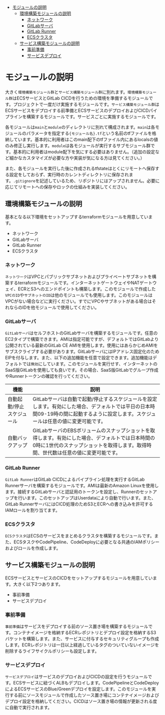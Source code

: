 - [モジュールの説明](#モジュールの説明)
  - [環境構築モジュールの説明](#環境構築モジュールの説明)
    - [ネットワーク](#ネットワーク)
    - [GitLabサーバ](#gitlabサーバ)
    - [GitLab Runner](#gitlab-runner)
    - [ECSクラスタ](#ecsクラスタ)
  - [サービス構築モジュールの説明](#サービス構築モジュールの説明)
    - [事前準備](#事前準備)
    - [サービスデプロイ](#サービスデプロイ)

# モジュールの説明

大きく`環境構築モジュール群`と`サービス構築モジュール群`に別れます。`環境構築モジュール群`はECSサービスとGitLab CICDを行うための環境を準備するモジュールです。プロジェクトで一度だけ実施するモジュールです。`サービス構築モジュール群`はECSサービスをデプロイする前準備とECSサービスのデプロイおよびCICDパイプラインを構築するモジュールです。サービスごとに実施するモジュールです。

各モジュールは`main`と`module`のディレクトリに別れて構成されます。`main`は各モジュールのパラメータを指定する`{モジュール名}.tf`という名前のtfファイルを格納しています。基本的に利用者はこのmain配下のtfファイル内にあるlocalsの値のみ修正し実行します。`module`は各モジュールが実行するサブモジュール群です。基本的に利用者はmodule配下を気にする必要はありません。（追加の設定など細かなカスタマイズが必要な方や実装が気になる方は見てください。）

また、各モジュールを実行した後に作成されるtfstateはとくにリモートへ保存する設定をしておらず、実行時のカレントディレクトリに保存されます。`.gitignore`を記述しているため、リポジトリにはアップされません。必要に応じてリモートへの保存やロックの仕組みを実装してください。

## 環境構築モジュールの説明

基本となる以下環境をセットアップするterraformモジュールを用意しています。

- ネットワーク
- GitLabサーバ
- GitLab Runner
- ECSクラスタ

### ネットワーク

`ネットワーク`はVPCとパブリックサブネットおよびプライベートサブネットを構築するterraformモジュールです。インターネットゲートウェイやNATゲートウェイ、ECRとS3へのエンドポイントも構築します。このモジュールで作成した`VPCのID`や`サブネットのID`は他のモジュールでも使用します。このモジュールはVPCがない場合などに実行ください。すでにVPCやサブネットがある場合はそれならのIDを他モジュールで使用してください。

### GitLabサーバ

`GitLabサーバ`はセルフホストのGitLabサーバを構築するモジュールです。任意のEC2タイプで構築できます。AMIは指定可能ですが、デフォルトではGitLabより公開されている最新のGitLab CE AMIを使用します。使用にはあらかじめAMIをサブスクライブする必要があります。GitLabサーバにはIPアドレス固定化のためEIPを付与します。また、以下の追加機能を任意で設定できます。追加機能はデフォルトでは`無効`にしています。このモジュールを実行せす、インターネットのSaaS版GitLabを使用しても良いです。その場合、SaaS版GitLabでグループ作成やRunnerトークンの確認を行ってください。

|機能|説明|
|-|-|
|自動起動/停止スケジュール|GitLabサーバは自動で起動/停止するスケジュールを設定します。有効にした場合、デフォルトでは平日の日本時間09-19時の間に起動するように設定します。スケジュールは任意の値に変更可能です。|
|自動バックアップ|GitLabサーバのEBSボリュームのスナップショットを取得します。有効にした場合、デフォルトでは日本時間の0時に1世代のスナップショットを取得します。取得時間、世代数は任意の値に変更可能です。|

### GitLab Runner

`GitLab Runner`はGitLab CICDによるパイプライン処理を実行するGitLab Runnerサーバを構築するモジュールです。AMIは最新のAmazon Linuxを使用します。接続するGitLabサーバと認証用のトークンを設定し、Runnerのセットアップを行います。このセットアップはUserdataにより自動で行います。また、GitLab RunnerサーバにはCICD処理のためS3とECRへの書き込みを許可するIAMロールを割り当てます。

### ECSクラスタ

`ECSクラスタ`はECSのサービスをまとめるクラスタを構築するモジュールです。また、ECSタスクやCodePipeline、CodeDeployに必要となる共通のIAMポリシーおよびロールを作成します。

## サービス構築モジュールの説明

ECSサービスとサービスのCICDをセットアップするモジュールを用意しています。大きく以下2つあります。

- 事前準備
- サービスデプロイ

### 事前準備

`事前準備`はサービスをデプロイする前のソース置き場を構築するモジュールです。コンテナイメージを格納するECRレポジトリとデプロイ設定を格納するS3バケットを構築します。また、サービスに付与するセキュリティグループも作成します。ECRレポジトリは一日以上経過しているタグのついていないイメージを削除するライフサイクルポリシーも設定します。

### サービスデプロイ

`サービスデプロイ`はサービスのデプロイおよびCICDの設定を行うモジュールです。ECSサービスに紐づくALBもデプロイします。CodePipelineとCodeDeployによるECSサービスのBlue/Greenデプロイを設定します。このモジュールを実行する前にソースモジュールで作成したソース置き場にコンテナイメージおよびデプロイ設定を格納してください。CICDはソース置き場の情報が更新される度に自動で実行されます。
